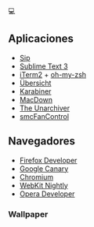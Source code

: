 💻

## Aplicaciones

- [Sip](http://theolabrothers.com/)
- [Sublime Text 3](http://www.sublimetext.com/)
- [iTerm2](https://www.iterm2.com/) + [oh-my-zsh](https://github.com/robbyrussell/oh-my-zsh)
- [Übersicht](http://tracesof.net/uebersicht/)
- [Karabiner](https://pqrs.org/osx/karabiner/)
- [MacDown](http://macdown.uranusjr.com/)
- [The Unarchiver](http://unarchiver.c3.cx/unarchiver)
- [smcFanControl](http://www.eidac.de/)

## Navegadores

- [Firefox Developer](https://www.mozilla.org/es-ES/firefox/developer/)
- [Google Canary](https://www.google.es/chrome/browser/canary.html)
- [Chromium](https://download-chromium.appspot.com)
- [WebKit Nightly](https://webkit.org/nightly/)
- [Opera Developer](http://www.opera.com/es/developer)

### Wallpaper






